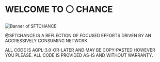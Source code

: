 # WELCOME TO ⚪ CHANCE

![Banner of SFTCHANCE](SFTCHANCE_BANNER_CHANCE.png)

@SFTCHANCE IS A REFLECTION OF FOCUSED EFFORTS DRIVEN BY AN AGGRESSIVELY CONSUMING NETWORK.

ALL CODE IS AGPL-3.0-OR-LATER AND MAY BE COPY-PASTED HOWEVER YOU PLEASE. ALL CODE IS PROVIDED AS-IS AND WITHOUT WARRANTY.
